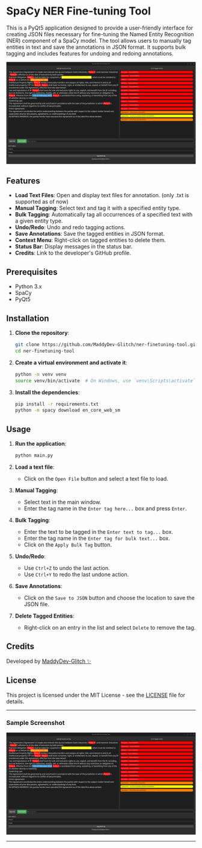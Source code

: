 # SpaCy NER Fine-tuning Tool

This is a PyQt5 application designed to provide a user-friendly interface for creating JSON files necessary for fine-tuning the Named Entity Recognition (NER) component of a SpaCy model. The tool allows users to manually tag entities in text and save the annotations in JSON format. It supports bulk tagging and includes features for undoing and redoing annotations.

![Sample Screenshot](image.png)

## Features

- **Load Text Files**: Open and display text files for annotation. (only .txt is supported as of now)
- **Manual Tagging**: Select text and tag it with a specified entity type.
- **Bulk Tagging**: Automatically tag all occurrences of a specified text with a given entity type.
- **Undo/Redo**: Undo and redo tagging actions.
- **Save Annotations**: Save the tagged entities in JSON format.
- **Context Menu**: Right-click on tagged entities to delete them.
- **Status Bar**: Display messages in the status bar.
- **Credits**: Link to the developer's GitHub profile.

## Prerequisites

- Python 3.x
- SpaCy
- PyQt5

## Installation

1. **Clone the repository**:

    ```bash
    git clone https://github.com/MaddyDev-Glitch/ner-finetuning-tool.git
    cd ner-finetuning-tool
    ```

2. **Create a virtual environment and activate it**:

    ```bash
    python -m venv venv
    source venv/bin/activate  # On Windows, use `venv\Scripts\activate`
    ```

3. **Install the dependencies**:

    ```bash
    pip install -r requirements.txt
    python -m spacy download en_core_web_sm
    ```

## Usage

1. **Run the application**:

    ```bash
    python main.py
    ```

2. **Load a text file**:
    - Click on the `Open File` button and select a text file to load.

3. **Manual Tagging**:
    - Select text in the main window.
    - Enter the tag name in the `Enter tag here...` box and press `Enter`.

4. **Bulk Tagging**:
    - Enter the text to be tagged in the `Enter text to tag...` box.
    - Enter the tag name in the `Enter tag for bulk text...` box.
    - Click on the `Apply Bulk Tag` button.

5. **Undo/Redo**:
    - Use `Ctrl+Z` to undo the last action.
    - Use `Ctrl+Y` to redo the last undone action.

6. **Save Annotations**:
    - Click on the `Save to JSON` button and choose the location to save the JSON file.

7. **Delete Tagged Entities**:
    - Right-click on an entry in the list and select `Delete` to remove the tag.

## Credits

Developed by [MaddyDev-Glitch ✨](https://github.com/MaddyDev-Glitch)

## License

This project is licensed under the MIT License - see the [LICENSE](LICENSE) file for details.

---

### Sample Screenshot

![Sample Screenshot](image.png)

---
